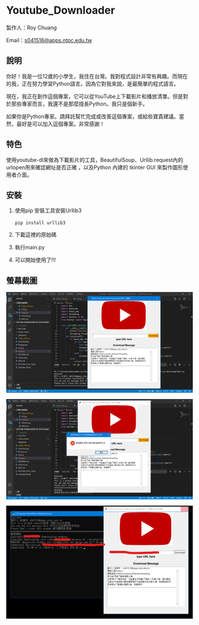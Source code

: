 # Youtube_Downloader

製作人：Roy Chuang

Email：s041516@apps.ntpc.edu.tw

## 說明

你好！我是一位12歲的小學生，我住在台灣。我對程式設計非常有興趣。而現在的我，正在努力學習Python語言。因為它對我來說，是最簡單的程式語言。

現在，我正在創作這個專案，它可以從YouTube上下載影片和播放清單。但是對於那些專家而言，我還不是那麼擅長Python。我只是個新手。

如果你是Python專家。請拜託幫忙完成或改善這個專案，或給些寶貴建議。當然，最好是可以加入這個專案。非常感謝！



## 特色

使用youtube-dl來做為下載影片的工具，BeautifulSoup、Urllib.request內的urlopen用來確認網址是否正確 ，以及Python 內建的 tkinter GUI 來製作圖形使用者介面。





## 安裝

1. 使用pip 安裝工具安裝Urllib3

   `pip install urllib3`

2. 下載這裡的原始碼

3. 執行main.py

4. 可以開始使用了!!!



## 螢幕截圖

![01](screen_shots/01.png)

![01](screen_shots/02.png)

![01](screen_shots/03.png)



